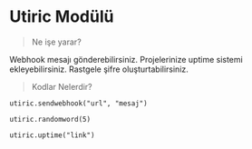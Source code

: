 # Utiric Modülü

> Ne işe yarar?

Webhook mesajı gönderebilirsiniz.
Projelerinize uptime sistemi ekleyebilirsiniz.
Rastgele şifre oluşturtabilirsiniz.

> Kodlar Nelerdir?

`utiric.sendwebhook("url", "mesaj")`

`utiric.randomword(5)`

`utiric.uptime("link")`
